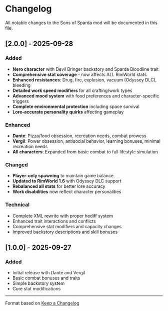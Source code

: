 # Changelog

All notable changes to the Sons of Sparda mod will be documented in this file.

## [2.0.0] - 2025-09-28

### Added
- **Nero character** with Devil Bringer backstory and Sparda Bloodline trait
- **Comprehensive stat coverage** - now affects ALL RimWorld stats
- **Enhanced resistances**: Drug, fire, explosion, vacuum (Odyssey DLC), bleeding
- **Detailed work speed modifiers** for all crafting/work types
- **Advanced mood system** with food preferences and character-specific triggers
- **Complete environmental protection** including space survival
- **Lore-accurate personality quirks** affecting gameplay

### Enhanced
- **Dante**: Pizza/food obsession, recreation needs, combat prowess
- **Vergil**: Power obsession, antisocial behavior, learning bonuses, minimal recreation needs  
- **All characters**: Expanded from basic combat to full lifestyle simulation

### Changed
- **Player-only spawning** to maintain game balance
- **Updated to RimWorld 1.6** with Odyssey DLC support
- **Rebalanced all stats** for better lore accuracy
- **Work disabilities** now reflect character personalities

### Technical
- Complete XML rewrite with proper hediff system
- Enhanced trait interactions and conflicts
- Comprehensive stat modifiers and capacity changes
- Improved backstory descriptions and skill bonuses

## [1.0.0] - 2025-09-27

### Added
- Initial release with Dante and Vergil
- Basic combat bonuses and traits
- Simple backstory system
- Core stat modifications

---

Format based on [Keep a Changelog](https://keepachangelog.com/en/1.0.0/)